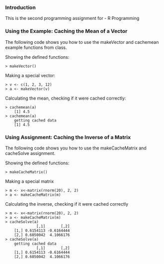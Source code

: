 ### Introduction

This is the second programming assignment for
    - R Programming

### Using the Example: Caching the Mean of a Vector

The following code shows you how to use the makeVector and cachemean example functions from class.
    
Showing the defined functions:

<!-- -->
    > makeVector()

Making a special vector:
<!-- -->
    > v <- c(1, 2, 3, 12)
    > a <- makeVector(v)

Calculating the mean, checking if it were cached correctly:
<!-- -->
    > cachemean(a)
        [1] 4.5
    > cachemean(a)
        getting cached data
        [1] 4.5


### Using Assignment: Caching the Inverse of a Matrix

The following code shows you how to use the makeCacheMatrix and cacheSolve assignment.

Showing the defined functions:
<!-- -->
    > makeCacheMatrix()

Making a special matrix
<!-- -->
    > m <- x<-matrix(rnorm(20), 2, 2)
    > a <- makeCacheMatrix(m)

Calculating the inverse, checking if it were cached correctly
<!-- -->
    > m <- x<-matrix(rnorm(20), 2, 2)
    > a <- makeCacheMatrix(m)
    > cacheSolve(a)
                  [,1]       [,2]
        [1,] 0.6154113 -0.6164444
        [2,] 0.6050042  4.1066176
    > cacheSolve(a)
        getting cached data
                  [,1]       [,2]
        [1,] 0.6154113 -0.6164444
        [2,] 0.6050042  4.1066176
